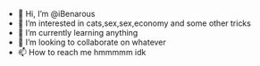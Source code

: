 - 👋 Hi, I’m @iBenarous
- 👀 I’m interested in cats,sex,sex,economy and some other tricks
- 🌱 I’m currently learning anything
- 💞️ I’m looking to collaborate on whatever
- 📫 How to reach me hmmmmm idk



